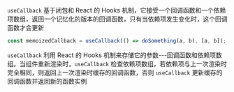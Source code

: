 `useCallback` 基于闭包和 React 的 Hooks 机制，它接受一个回调函数和一个依赖项数组，返回一个记忆化的版本的回调函数，只有当依赖项发生变化时，这个回调函数才会更新

```JavaScript
const memoizedCallback = useCallback(() => doSomething(a, b), [a, b]);
```

`useCallback` 利用 React 的 Hooks 机制来存储它的参数---回调函数和依赖项数组。当组件重新渲染时，`useCallback` 检查依赖项数组，若依赖项与上一次渲染时完全相同，则返回上一次渲染时缓存的回调函数，否则 `useCallback` 更新缓存的回调函数并返回新的函数实例
